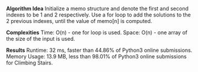 **Algorithm Idea**
Initialize a memo structure and denote the first and second indexes to be 1 and 2 respectively. Use 
a for loop to add the solutions to the 2 previous indexes, until the value of memo[n] is computed. 

**Complexities** 
Time: O(n) - one for loop is used. 
Space: O(n) - one array of the size of the input is used.

**Results**
Runtime: 32 ms, faster than 44.86% of Python3 online submissions.
Memory Usage: 13.9 MB, less than 98.01% of Python3 online submissions for Climbing Stairs.

